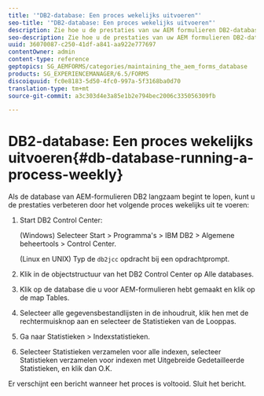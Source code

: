 ```yaml
---
title: '"DB2-database: Een proces wekelijks uitvoeren"'
seo-title: '"DB2-database: Een proces wekelijks uitvoeren"'
description: Zie hoe u de prestaties van uw AEM formulieren DB2-database kunt verbeteren.
seo-description: Zie hoe u de prestaties van uw AEM formulieren DB2-database kunt verbeteren.
uuid: 36070087-c250-41df-a841-aa922e777697
contentOwner: admin
content-type: reference
geptopics: SG_AEMFORMS/categories/maintaining_the_aem_forms_database
products: SG_EXPERIENCEMANAGER/6.5/FORMS
discoiquuid: fc0e8183-5d50-4fc0-997a-5f3168ba0d70
translation-type: tm+mt
source-git-commit: a3c303d4e3a85e1b2e794bec2006c335056309fb

---
```



# DB2-database: Een proces wekelijks uitvoeren{#db-database-running-a-process-weekly}

Als de database van AEM-formulieren DB2 langzaam begint te lopen, kunt u de prestaties verbeteren door het volgende proces wekelijks uit te voeren:

1. Start DB2 Control Center:

   (Windows) Selecteer Start > Programma&#39;s > IBM DB2 > Algemene beheertools > Control Center.

   (Linux en UNIX) Typ de `db2jcc` opdracht bij een opdrachtprompt.

1. Klik in de objectstructuur van het DB2 Control Center op Alle databases.
1. Klik op de database die u voor AEM-formulieren hebt gemaakt en klik op de map Tables.
1. Selecteer alle gegevensbestandlijsten in de inhoudruit, klik hen met de rechtermuisknop aan en selecteer de Statistieken van de Looppas.
1. Ga naar Statistieken > Indexstatistieken.
1. Selecteer Statistieken verzamelen voor alle indexen, selecteer Statistieken verzamelen voor indexen met Uitgebreide Gedetailleerde Statistieken, en klik dan O.K.

Er verschijnt een bericht wanneer het proces is voltooid. Sluit het bericht.
